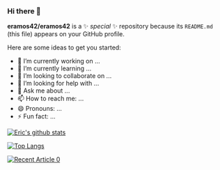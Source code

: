### Hi there 👋


**eramos42/eramos42** is a ✨ _special_ ✨ repository because its `README.md` (this file) appears on your GitHub profile.

Here are some ideas to get you started:

- 🔭 I’m currently working on ...
- 🌱 I’m currently learning ...
- 👯 I’m looking to collaborate on ...
- 🤔 I’m looking for help with ...
- 💬 Ask me about ...
- 📫 How to reach me: ...
- 😄 Pronouns: ...
- ⚡ Fun fact: ...

[![Eric's github stats](https://github-readme-stats.vercel.app/api?username=earmos42&count_private=true&show_icons=true&theme=radical&hide_rank=false)](https://github.com/anuraghazra/github-readme-stats)

[![Top Langs](https://github-readme-stats.vercel.app/api/top-langs/?username=eramos42)](https://github.com/era,ps42/github-readme-stats)

<a target="_blank" href="https://github-readme-medium-recent-article.vercel.app/medium/@ericramos42/0"><img src="https://github-readme-medium-recent-article.vercel.app/medium/@ericramos42/0" alt="Recent Article 0">
